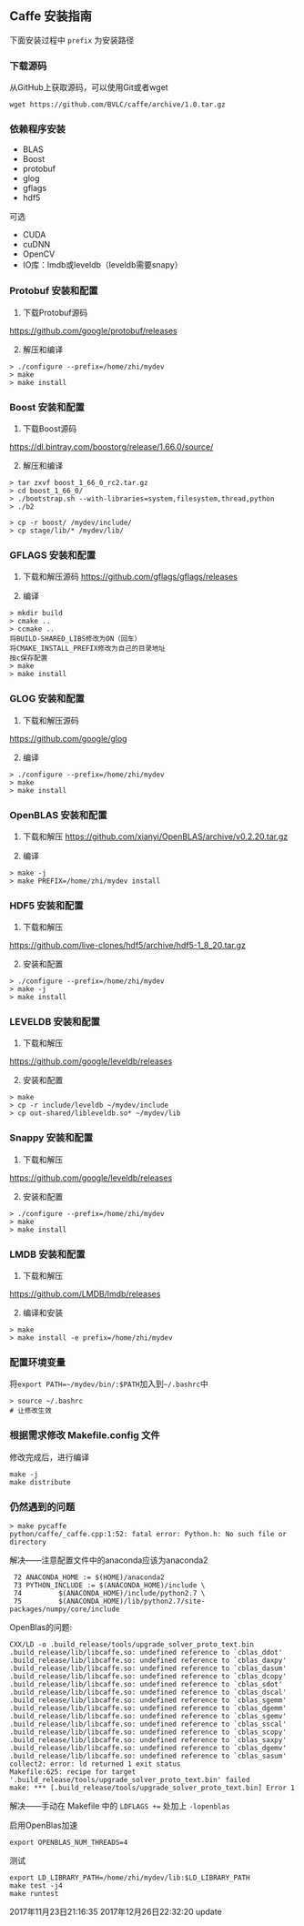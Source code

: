 ## Caffe 安装指南

下面安装过程中 `prefix` 为安装路径

### 下载源码
从GitHub上获取源码，可以使用Git或者wget
```
wget https://github.com/BVLC/caffe/archive/1.0.tar.gz
```

### 依赖程序安装
- BLAS 
- Boost
- protobuf
- glog
- gflags
- hdf5

可选
- CUDA
- cuDNN
- OpenCV
- IO库：lmdb或leveldb（leveldb需要snapy）

### Protobuf 安装和配置

1. 下载Protobuf源码

https://github.com/google/protobuf/releases

2. 解压和编译

```
> ./configure --prefix=/home/zhi/mydev
> make
> make install
```

### Boost 安装和配置

1. 下载Boost源码

https://dl.bintray.com/boostorg/release/1.66.0/source/

2. 解压和编译

```
> tar zxvf boost_1_66_0_rc2.tar.gz
> cd boost_1_66_0/
> ./bootstrap.sh --with-libraries=system,filesystem,thread,python
> ./b2

```

```
> cp -r boost/ /mydev/include/
> cp stage/lib/* /mydev/lib/
```

### GFLAGS 安装和配置

1. 下载和解压源码
https://github.com/gflags/gflags/releases

2. 编译
```
> mkdir build
> cmake ..
> ccmake ..
将BUILD-SHARED_LIBS修改为ON（回车）
将CMAKE_INSTALL_PREFIX修改为自己的目录地址
按c保存配置
> make
> make install
```
### GLOG 安装和配置

1. 下载和解压源码

https://github.com/google/glog

2. 编译

```
> ./configure --prefix=/home/zhi/mydev
> make
> make install
```

### OpenBLAS 安装和配置

1. 下载和解压
https://github.com/xianyi/OpenBLAS/archive/v0.2.20.tar.gz

2. 编译

```
> make -j
> make PREFIX=/home/zhi/mydev install
```

### HDF5 安装和配置

1. 下载和解压

https://github.com/live-clones/hdf5/archive/hdf5-1_8_20.tar.gz

2. 安装和配置

```
> ./configure --prefix=/home/zhi/mydev
> make -j
> make install
```

### LEVELDB 安装和配置

1. 下载和解压

https://github.com/google/leveldb/releases

2. 安装和配置

```
> make
> cp -r include/leveldb ~/mydev/include
> cp out-shared/libleveldb.so* ~/mydev/lib
```

### Snappy 安装和配置

1. 下载和解压

https://github.com/google/leveldb/releases

2. 安装和配置

```
> ./configure --prefix=/home/zhi/mydev
> make
> make install
```

### LMDB 安装和配置

1. 下载和解压

https://github.com/LMDB/lmdb/releases

2. 编译和安装

```
> make
> make install -e prefix=/home/zhi/mydev
```

### 配置环境变量

将`export PATH=~/mydev/bin/:$PATH`加入到`~/.bashrc`中

``` shell
> source ~/.bashrc
# 让修改生效
```

### 根据需求修改 Makefile.config 文件

修改完成后，进行编译

```
make -j
make distribute
```

### 仍然遇到的问题

``` shell
> make pycaffe
python/caffe/_caffe.cpp:1:52: fatal error: Python.h: No such file or directory
```

解决——注意配置文件中的anaconda应该为anaconda2

``` shell
 72 ANACONDA_HOME := $(HOME)/anaconda2
 73 PYTHON_INCLUDE := $(ANACONDA_HOME)/include \
 74         $(ANACONDA_HOME)/include/python2.7 \
 75         $(ANACONDA_HOME)/lib/python2.7/site-packages/numpy/core/include
```

OpenBlas的问题:

``` shell
CXX/LD -o .build_release/tools/upgrade_solver_proto_text.bin
.build_release/lib/libcaffe.so: undefined reference to `cblas_ddot'
.build_release/lib/libcaffe.so: undefined reference to `cblas_daxpy'
.build_release/lib/libcaffe.so: undefined reference to `cblas_dasum'
.build_release/lib/libcaffe.so: undefined reference to `cblas_dcopy'
.build_release/lib/libcaffe.so: undefined reference to `cblas_sdot'
.build_release/lib/libcaffe.so: undefined reference to `cblas_dscal'
.build_release/lib/libcaffe.so: undefined reference to `cblas_sgemm'
.build_release/lib/libcaffe.so: undefined reference to `cblas_dgemm'
.build_release/lib/libcaffe.so: undefined reference to `cblas_sgemv'
.build_release/lib/libcaffe.so: undefined reference to `cblas_sscal'
.build_release/lib/libcaffe.so: undefined reference to `cblas_scopy'
.build_release/lib/libcaffe.so: undefined reference to `cblas_saxpy'
.build_release/lib/libcaffe.so: undefined reference to `cblas_dgemv'
.build_release/lib/libcaffe.so: undefined reference to `cblas_sasum'
collect2: error: ld returned 1 exit status
Makefile:625: recipe for target '.build_release/tools/upgrade_solver_proto_text.bin' failed
make: *** [.build_release/tools/upgrade_solver_proto_text.bin] Error 1
```

解决——手动在 Makefile 中的 `LDFLAGS +=` 处加上 `-lopenblas`

启用OpenBlas加速

``` shell
export OPENBLAS_NUM_THREADS=4
```

测试

``` shell
export LD_LIBRARY_PATH=/home/zhi/mydev/lib:$LD_LIBRARY_PATH
make test -j4
make runtest
```

2017年11月23日21:16:35
2017年12月26日22:32:20 update
